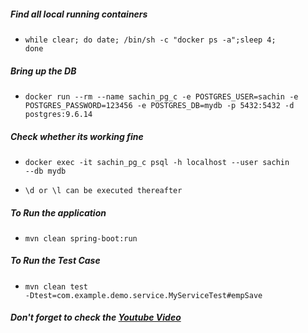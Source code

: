##### Find all local running containers
 - <code>while clear; do date; /bin/sh -c "docker ps -a";sleep 4; done</code>


##### Bring up the DB
 - <code>docker run --rm --name sachin_pg_c -e POSTGRES_USER=sachin -e POSTGRES_PASSWORD=123456 -e POSTGRES_DB=mydb -p 5432:5432 -d postgres:9.6.14</code>

##### Check whether its working fine
 - <code>docker exec -it sachin_pg_c psql -h localhost --user sachin --db mydb</code>

 - <code>\d or \l can be executed thereafter</code>
  

##### To Run the application
 - <code>mvn clean spring-boot:run</code>
 
 
##### To Run the Test Case
 - <code>mvn clean test -Dtest=com.example.demo.service.MyServiceTest#empSave</code>


##### Don't forget to check the [Youtube Video](https://www.youtube.com/watch?v=SwUNDUOvg_k)
